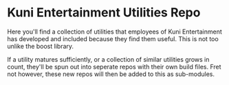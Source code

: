 # Kuni Entertainment Utilities Repo

Here you'll find a collection of utilities that employees of Kuni Entertainment has developed and included because they find them useful. This is not too unlike the boost library.

If a utility matures sufficiently, or a collection of similar utilities grows in count, they'll be spun out into seperate repos with their own build files. Fret not however, these new repos will then be added to this as sub-modules.